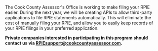 The Cook County Assessor's Office is working to make filing your RPIE easier. During the next year, we will be creating APIs to allow third-party applications to file RPIE statements automatically. This will eliminate the cost of manually filing your RPIE, and allow you to easily keep records of your RPIE filings in your preferred application. 

**Private companies interested in participating in this program should contact us via RPIEsupport@cookcountyassessor.com.** 



